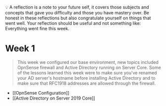 :bulb: A reflection is a note to your future self, it covers those subjects and concepts that gave you difficulty and those you have mastery over. Be honest in these reflections but also congratulate yourself on things that went well. Your reflection should be useful and not something like: Everything went fine this week.
# Week 1
> This week we configured our base environment, new topics included OpnSense firewall and Active Directory running on Server Core. Some of the lessons learned this week were to make sure you've renamed your AD server's hostname before installing Active Directory and to make sure that RFC1918 addresses are allowed through the firewall.
* [[OpnSense Configuration]]
* [[Active Directory on Server 2019 Core]]